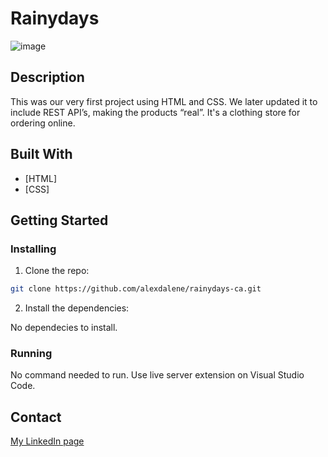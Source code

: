 # Rainydays

![image](https://react-portfolio-ten-plum.vercel.app/_next/image?url=%2Fimages%2Frainydays.jpg&w=640&q=75)

## Description

This was our very first project using HTML and CSS. We later updated it to include REST API’s, making the products “real”. It's a clothing store for ordering online.

## Built With

- [HTML]
- [CSS]

## Getting Started

### Installing

1. Clone the repo:

```bash
git clone https://github.com/alexdalene/rainydays-ca.git
```

2. Install the dependencies:

No dependecies to install.

### Running

No command needed to run. Use live server extension on Visual Studio Code.

## Contact

[My LinkedIn page](https://www.linkedin.com/in/alex-dalene/)
